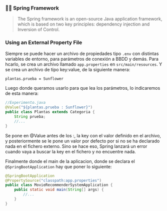 ### 👨‍🏫 Spring Framework
> The Spring framework is an open-source Java application framework, which is based on two key principles: dependency injection and Inversion of Control.

### Using an External Property File

Siempre se puede hacer un archivo de propiedades tipo `.env` con distintas variables de entorno, para parámetros de conexión a BBDD y demás. Para hcarlo, se crea un archivo llamado `app.properties` en `src/main/resources`. Y se crea un archivo de tipo key:value, de la siguiente manera: 

```xml
plantas.prueba = Sunflower
```

Luego donde queramos usarlo para que lea los parámetros, lo indicaremos de esta manera:

```java
//Experimento.java
@Value("${plantas.prueba : Sunflower}")
public class Plantas extends Categoria {
    String prueba;
    //...
}
```

Se pone en @Value antes de los :, la key con el valor definido en el archivo, y posteriormente se le pone un valor por defecto por si no se ha declarado nada en el fichero externo. Sino se hace eso, Spring lanzará un error cuando vaya a buscar la key en el fichero y no encuentre nada.

Finalmente donde el main de la aplicacion, donde se declara el `@SpringBootApplication` hay que poner lo siguiente:

```java
@SpringBootApplication
@PropertySource("classpath:app.properties")
public class MovieRecommenderSystemApplication {
    public static void main(String[] args) {
        //...
    }
}
```
